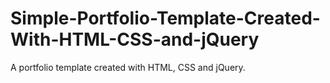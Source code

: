 # Simple-Portfolio-Template-Created-With-HTML-CSS-and-jQuery
A portfolio template created with HTML, CSS and jQuery.
